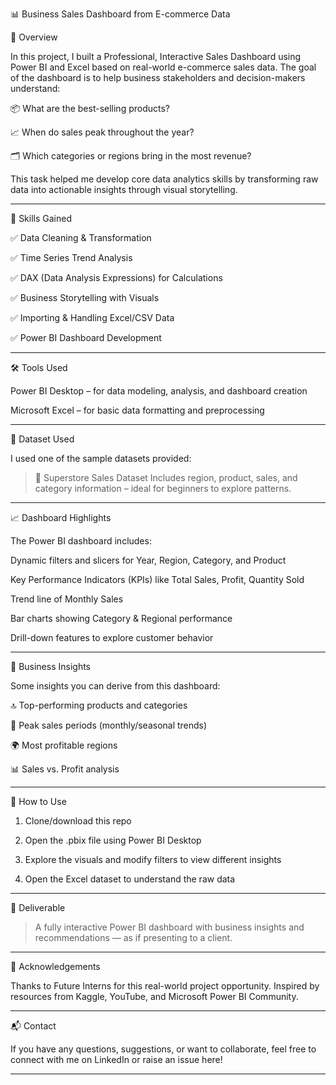 📊 Business Sales Dashboard from E-commerce Data

📝 Overview

In this project, I built a Professional, Interactive Sales Dashboard using Power BI and Excel based on real-world e-commerce sales data. 
The goal of the dashboard is to help business stakeholders and decision-makers understand:

📦 What are the best-selling products?

📈 When do sales peak throughout the year?

🗂 Which categories or regions bring in the most revenue?


This task helped me develop core data analytics skills by transforming raw data into actionable insights through visual storytelling.


---

🧠 Skills Gained

✅ Data Cleaning & Transformation

✅ Time Series Trend Analysis

✅ DAX (Data Analysis Expressions) for Calculations

✅ Business Storytelling with Visuals

✅ Importing & Handling Excel/CSV Data

✅ Power BI Dashboard Development



---

🛠 Tools Used

Power BI Desktop – for data modeling, analysis, and dashboard creation

Microsoft Excel – for basic data formatting and preprocessing

---

📂 Dataset Used

I used one of the sample datasets provided:

> 💾 Superstore Sales Dataset
Includes region, product, sales, and category information – ideal for beginners to explore patterns.

---

📈 Dashboard Highlights

The Power BI dashboard includes:

Dynamic filters and slicers for Year, Region, Category, and Product

Key Performance Indicators (KPIs) like Total Sales, Profit, Quantity Sold

Trend line of Monthly Sales

Bar charts showing Category & Regional performance

Drill-down features to explore customer behavior

---

🎯 Business Insights

Some insights you can derive from this dashboard:

🔝 Top-performing products and categories

📅 Peak sales periods (monthly/seasonal trends)

🌍 Most profitable regions

📊 Sales vs. Profit analysis



---

🚀 How to Use

1. Clone/download this repo


2. Open the .pbix file using Power BI Desktop


3. Explore the visuals and modify filters to view different insights


4. Open the Excel dataset to understand the raw data




---

📌 Deliverable

> A fully interactive Power BI dashboard with business insights and recommendations — as if presenting to a client.




---

🙌 Acknowledgements

Thanks to Future Interns for this real-world project opportunity.
Inspired by resources from Kaggle, YouTube, and Microsoft Power BI Community.


---

📬 Contact

If you have any questions, suggestions, or want to collaborate, feel free to connect with me on LinkedIn or raise an issue here!


---
